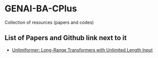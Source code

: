 # GENAI-BA-CPlus
Collection of resources (papers and codes)

## List of Papers and Github link next to it
- [Unlimiformer: Long-Range Transformers with Unlimited Length Input](https://arxiv.org/pdf/2305.01625.pdf) 
